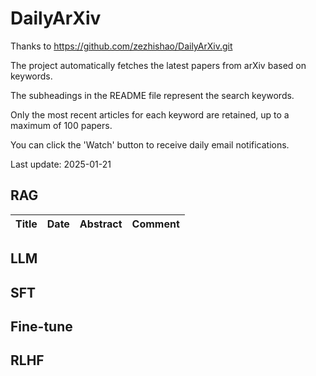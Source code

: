# DailyArXiv
Thanks to https://github.com/zezhishao/DailyArXiv.git

The project automatically fetches the latest papers from arXiv based on keywords.

The subheadings in the README file represent the search keywords.

Only the most recent articles for each keyword are retained, up to a maximum of 100 papers.

You can click the 'Watch' button to receive daily email notifications.

Last update: 2025-01-21

## RAG
| **Title** | **Date** | **Abstract** | **Comment** |
| --- | --- | --- | --- |
## LLM

## SFT

## Fine-tune

## RLHF
